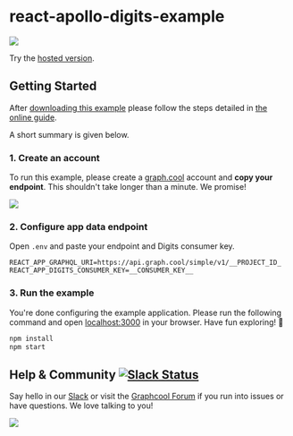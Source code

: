 # react-apollo-digits-example
![](http://i.imgur.com/CH44AZF.png)


Try the [hosted version](http://apollo-digits.netlify.com).

## Getting Started

After [downloading this example](https://github.com/graphcool-examples/react-apollo-digits-example/archive/master.zip) please follow the steps detailed in [the online guide](https://www.graph.cool/docs/tutorials/react-apollo-digits-quohtu9soo).

A short summary is given below.

### 1. Create an account

To run this example, please create a [graph.cool](http://graph.cool) account and **copy your endpoint**. This shouldn't take longer than a minute. We promise!

![](http://i.imgur.com/ytXDR4B.gif)

### 2. Configure app data endpoint

Open `.env` and paste your endpoint and Digits consumer key.

```
REACT_APP_GRAPHQL_URI=https://api.graph.cool/simple/v1/__PROJECT_ID_
REACT_APP_DIGITS_CONSUMER_KEY=__CONSUMER_KEY__
```

### 3. Run the example

You're done configuring the example application. Please run the following command and open [localhost:3000](http://localhost:3000) in your browser. Have fun exploring! 🎉

```sh
npm install
npm start
```


## Help & Community [![Slack Status](https://slack.graph.cool/badge.svg)](https://slack.graph.cool)

Say hello in our [Slack](http://slack.graph.cool/) or visit the [Graphcool Forum](https://www.graph.cool/forum) if you run into issues or have questions. We love talking to you!

![](http://i.imgur.com/5RHR6Ku.png)
